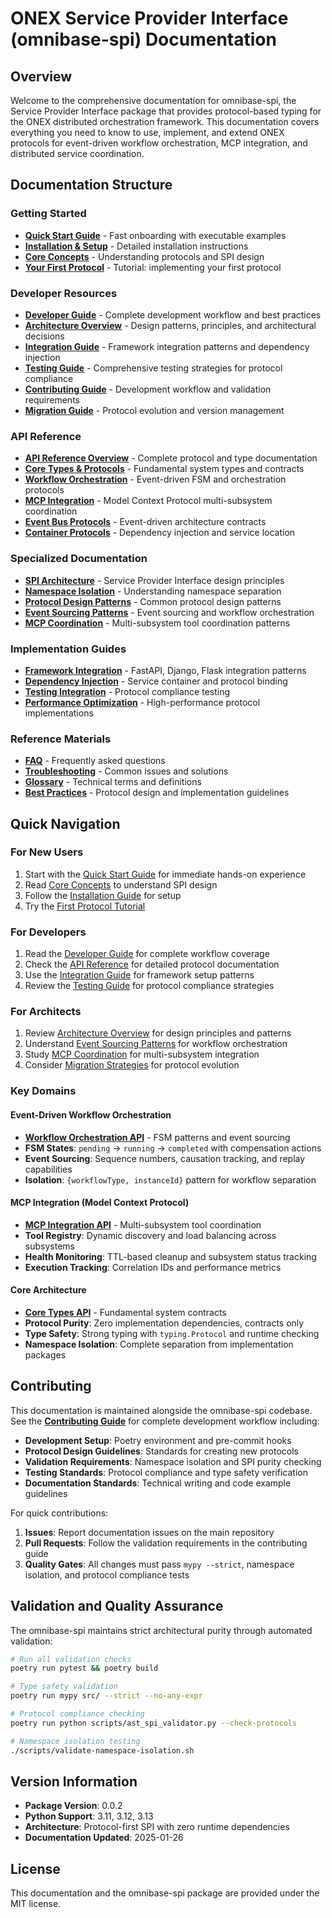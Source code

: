 # ONEX Service Provider Interface (omnibase-spi) Documentation

## Overview

Welcome to the comprehensive documentation for omnibase-spi, the Service Provider Interface package that provides protocol-based typing for the ONEX distributed orchestration framework. This documentation covers everything you need to know to use, implement, and extend ONEX protocols for event-driven workflow orchestration, MCP integration, and distributed service coordination.

## Documentation Structure

### Getting Started
- **[Quick Start Guide](quick-start.md)** - Fast onboarding with executable examples
- **[Installation & Setup](getting-started/installation.md)** - Detailed installation instructions  
- **[Core Concepts](getting-started/core-concepts.md)** - Understanding protocols and SPI design
- **[Your First Protocol](getting-started/first-protocol.md)** - Tutorial: implementing your first protocol

### Developer Resources
- **[Developer Guide](developer-guide/README.md)** - Complete development workflow and best practices
- **[Architecture Overview](architecture/README.md)** - Design patterns, principles, and architectural decisions
- **[Integration Guide](integration/README.md)** - Framework integration patterns and dependency injection
- **[Testing Guide](testing.md)** - Comprehensive testing strategies for protocol compliance
- **[Contributing Guide](contributing.md)** - Development workflow and validation requirements
- **[Migration Guide](migration.md)** - Protocol evolution and version management

### API Reference
- **[API Reference Overview](api-reference/README.md)** - Complete protocol and type documentation
- **[Core Types & Protocols](api-reference/core-types.md)** - Fundamental system types and contracts
- **[Workflow Orchestration](api-reference/workflow-orchestration.md)** - Event-driven FSM and orchestration protocols  
- **[MCP Integration](api-reference/mcp.md)** - Model Context Protocol multi-subsystem coordination
- **[Event Bus Protocols](api-reference/event-bus-protocols.md)** - Event-driven architecture contracts
- **[Container Protocols](api-reference/container-protocols.md)** - Dependency injection and service location

### Specialized Documentation
- **[SPI Architecture](architecture/spi-architecture.md)** - Service Provider Interface design principles
- **[Namespace Isolation](architecture/namespace-isolation.md)** - Understanding namespace separation
- **[Protocol Design Patterns](architecture/protocol-patterns.md)** - Common protocol design patterns
- **[Event Sourcing Patterns](architecture/event-sourcing.md)** - Event sourcing and workflow orchestration
- **[MCP Coordination](architecture/mcp-coordination.md)** - Multi-subsystem tool coordination patterns

### Implementation Guides
- **[Framework Integration](integration/framework-integration.md)** - FastAPI, Django, Flask integration patterns
- **[Dependency Injection](integration/dependency-injection.md)** - Service container and protocol binding
- **[Testing Integration](integration/testing-integration.md)** - Protocol compliance testing
- **[Performance Optimization](integration/performance.md)** - High-performance protocol implementations

### Reference Materials
- **[FAQ](reference/faq.md)** - Frequently asked questions
- **[Troubleshooting](reference/troubleshooting.md)** - Common issues and solutions
- **[Glossary](reference/glossary.md)** - Technical terms and definitions
- **[Best Practices](best-practices/)** - Protocol design and implementation guidelines

## Quick Navigation

### For New Users
1. Start with the [Quick Start Guide](quick-start.md) for immediate hands-on experience
2. Read [Core Concepts](getting-started/core-concepts.md) to understand SPI design
3. Follow the [Installation Guide](getting-started/installation.md) for setup
4. Try the [First Protocol Tutorial](getting-started/first-protocol.md)

### For Developers
1. Read the [Developer Guide](developer-guide/README.md) for complete workflow coverage
2. Check the [API Reference](api-reference/README.md) for detailed protocol documentation
3. Use the [Integration Guide](integration/README.md) for framework setup patterns
4. Review the [Testing Guide](testing.md) for protocol compliance strategies

### For Architects
1. Review [Architecture Overview](architecture/README.md) for design principles and patterns
2. Understand [Event Sourcing Patterns](architecture/event-sourcing.md) for workflow orchestration
3. Study [MCP Coordination](architecture/mcp-coordination.md) for multi-subsystem integration
4. Consider [Migration Strategies](migration.md) for protocol evolution

### Key Domains

#### Event-Driven Workflow Orchestration
- **[Workflow Orchestration API](api-reference/workflow-orchestration.md)** - FSM patterns and event sourcing
- **FSM States**: `pending` → `running` → `completed` with compensation actions
- **Event Sourcing**: Sequence numbers, causation tracking, and replay capabilities
- **Isolation**: `{workflowType, instanceId}` pattern for workflow separation

#### MCP Integration (Model Context Protocol)
- **[MCP Integration API](api-reference/mcp.md)** - Multi-subsystem tool coordination
- **Tool Registry**: Dynamic discovery and load balancing across subsystems
- **Health Monitoring**: TTL-based cleanup and subsystem status tracking
- **Execution Tracking**: Correlation IDs and performance metrics

#### Core Architecture
- **[Core Types API](api-reference/core-types.md)** - Fundamental system contracts
- **Protocol Purity**: Zero implementation dependencies, contracts only
- **Type Safety**: Strong typing with `typing.Protocol` and runtime checking
- **Namespace Isolation**: Complete separation from implementation packages

## Contributing

This documentation is maintained alongside the omnibase-spi codebase. See the **[Contributing Guide](contributing.md)** for complete development workflow including:

- **Development Setup**: Poetry environment and pre-commit hooks
- **Protocol Design Guidelines**: Standards for creating new protocols
- **Validation Requirements**: Namespace isolation and SPI purity checking
- **Testing Standards**: Protocol compliance and type safety verification
- **Documentation Standards**: Technical writing and code example guidelines

For quick contributions:
1. **Issues**: Report documentation issues on the main repository
2. **Pull Requests**: Follow the validation requirements in the contributing guide  
3. **Quality Gates**: All changes must pass `mypy --strict`, namespace isolation, and protocol compliance tests

## Validation and Quality Assurance

The omnibase-spi maintains strict architectural purity through automated validation:

```bash
# Run all validation checks
poetry run pytest && poetry build

# Type safety validation
poetry run mypy src/ --strict --no-any-expr

# Protocol compliance checking
poetry run python scripts/ast_spi_validator.py --check-protocols

# Namespace isolation testing
./scripts/validate-namespace-isolation.sh
```

## Version Information

- **Package Version**: 0.0.2  
- **Python Support**: 3.11, 3.12, 3.13
- **Architecture**: Protocol-first SPI with zero runtime dependencies
- **Documentation Updated**: 2025-01-26

## License

This documentation and the omnibase-spi package are provided under the MIT license.